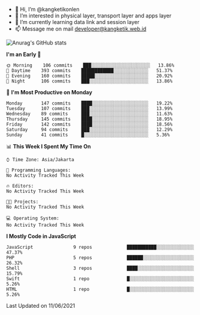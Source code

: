 - 👋 Hi, I’m @kangketikonlen
- 👀 I’m interested in physical layer, transport layer and apps layer
- 🌱 I’m currently learning data link and session layer
- 📫 Message me on mail developer@kangketik.web.id

![Anurag's GitHub stats](https://github-readme-stats.vercel.app/api?username=kangketikonlen&count_private=true&show_icons=true&theme=tokyonight)

<!--START_SECTION:waka-->
**I'm an Early 🐤** 

```text
🌞 Morning    106 commits    ███░░░░░░░░░░░░░░░░░░░░░░   13.86% 
🌆 Daytime    393 commits    ████████████░░░░░░░░░░░░░   51.37% 
🌃 Evening    160 commits    █████░░░░░░░░░░░░░░░░░░░░   20.92% 
🌙 Night      106 commits    ███░░░░░░░░░░░░░░░░░░░░░░   13.86%

```
📅 **I'm Most Productive on Monday** 

```text
Monday       147 commits    ████░░░░░░░░░░░░░░░░░░░░░   19.22% 
Tuesday      107 commits    ███░░░░░░░░░░░░░░░░░░░░░░   13.99% 
Wednesday    89 commits     ███░░░░░░░░░░░░░░░░░░░░░░   11.63% 
Thursday     145 commits    ████░░░░░░░░░░░░░░░░░░░░░   18.95% 
Friday       142 commits    ████░░░░░░░░░░░░░░░░░░░░░   18.56% 
Saturday     94 commits     ███░░░░░░░░░░░░░░░░░░░░░░   12.29% 
Sunday       41 commits     █░░░░░░░░░░░░░░░░░░░░░░░░   5.36%

```


📊 **This Week I Spent My Time On** 

```text
⌚︎ Time Zone: Asia/Jakarta

💬 Programming Languages: 
No Activity Tracked This Week

🔥 Editors: 
No Activity Tracked This Week

🐱‍💻 Projects: 
No Activity Tracked This Week

💻 Operating System: 
No Activity Tracked This Week

```

**I Mostly Code in JavaScript** 

```text
JavaScript               9 repos             ███████████░░░░░░░░░░░░░░   47.37% 
PHP                      5 repos             ██████░░░░░░░░░░░░░░░░░░░   26.32% 
Shell                    3 repos             ████░░░░░░░░░░░░░░░░░░░░░   15.79% 
Swift                    1 repo              █░░░░░░░░░░░░░░░░░░░░░░░░   5.26% 
HTML                     1 repo              █░░░░░░░░░░░░░░░░░░░░░░░░   5.26%

```



 Last Updated on 11/06/2021
<!--END_SECTION:waka-->


<!---
kangketikonlen/kangketikonlen is a ✨ special ✨ repository because its `README.md` (this file) appears on your GitHub profile.
You can click the Preview link to take a look at your changes.
--->
